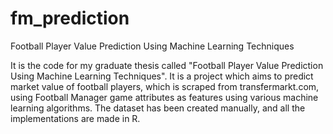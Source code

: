 # fm_prediction
Football Player Value Prediction Using Machine Learning Techniques

It is the code for my graduate thesis called "Football Player Value Prediction Using Machine Learning Techniques". It is a project which aims to predict market value of football players, which is scraped from transfermarkt.com, using Football Manager game attributes as features using various machine learning algorithms. The dataset has been created manually, and all the implementations are made in R.  
